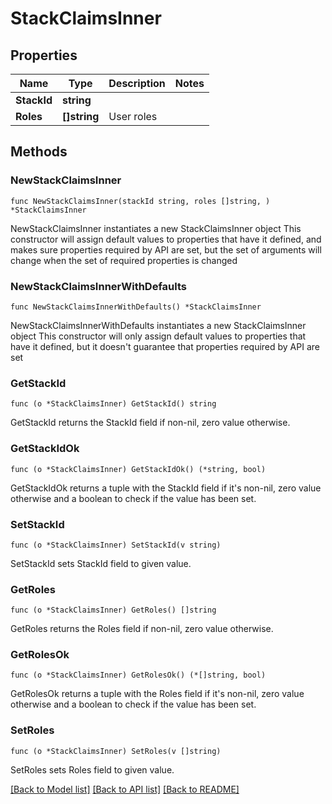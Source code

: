 # StackClaimsInner

## Properties

Name | Type | Description | Notes
------------ | ------------- | ------------- | -------------
**StackId** | **string** |  | 
**Roles** | **[]string** | User roles | 

## Methods

### NewStackClaimsInner

`func NewStackClaimsInner(stackId string, roles []string, ) *StackClaimsInner`

NewStackClaimsInner instantiates a new StackClaimsInner object
This constructor will assign default values to properties that have it defined,
and makes sure properties required by API are set, but the set of arguments
will change when the set of required properties is changed

### NewStackClaimsInnerWithDefaults

`func NewStackClaimsInnerWithDefaults() *StackClaimsInner`

NewStackClaimsInnerWithDefaults instantiates a new StackClaimsInner object
This constructor will only assign default values to properties that have it defined,
but it doesn't guarantee that properties required by API are set

### GetStackId

`func (o *StackClaimsInner) GetStackId() string`

GetStackId returns the StackId field if non-nil, zero value otherwise.

### GetStackIdOk

`func (o *StackClaimsInner) GetStackIdOk() (*string, bool)`

GetStackIdOk returns a tuple with the StackId field if it's non-nil, zero value otherwise
and a boolean to check if the value has been set.

### SetStackId

`func (o *StackClaimsInner) SetStackId(v string)`

SetStackId sets StackId field to given value.


### GetRoles

`func (o *StackClaimsInner) GetRoles() []string`

GetRoles returns the Roles field if non-nil, zero value otherwise.

### GetRolesOk

`func (o *StackClaimsInner) GetRolesOk() (*[]string, bool)`

GetRolesOk returns a tuple with the Roles field if it's non-nil, zero value otherwise
and a boolean to check if the value has been set.

### SetRoles

`func (o *StackClaimsInner) SetRoles(v []string)`

SetRoles sets Roles field to given value.



[[Back to Model list]](../README.md#documentation-for-models) [[Back to API list]](../README.md#documentation-for-api-endpoints) [[Back to README]](../README.md)


